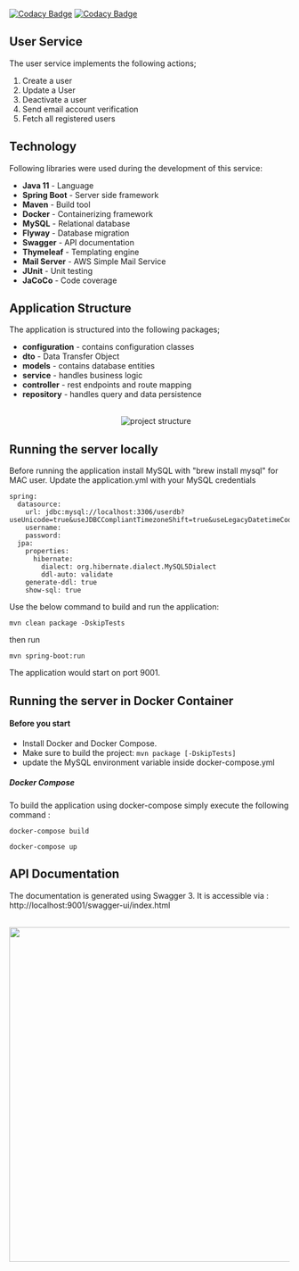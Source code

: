 [![Codacy Badge](https://app.codacy.com/project/badge/Grade/ac3659f8d95a4c9487917e2f5655afc0)](https://www.codacy.com/gh/ahmedkabiru/1wa-user-service/dashboard?utm_source=github.com&amp;utm_medium=referral&amp;utm_content=ahmedkabiru/1wa-user-service&amp;utm_campaign=Badge_Grade)
[![Codacy Badge](https://app.codacy.com/project/badge/Coverage/ac3659f8d95a4c9487917e2f5655afc0)](https://www.codacy.com/gh/ahmedkabiru/1wa-user-service/dashboard?utm_source=github.com&utm_medium=referral&utm_content=ahmedkabiru/1wa-user-service&utm_campaign=Badge_Coverage)


## User Service ##
The user service implements the following actions;
1. Create a user
2. Update a User
3. Deactivate a user
4. Send email account verification
5. Fetch all registered users

## Technology ##
Following libraries were used during the development of this service:
- **Java 11** - Language
- **Spring Boot** - Server side framework
- **Maven** - Build tool
- **Docker** - Containerizing framework
- **MySQL** - Relational database
- **Flyway** - Database migration
- **Swagger** - API documentation
- **Thymeleaf** - Templating engine
- **Mail Server** - AWS Simple Mail Service
- **JUnit** - Unit testing 
- **JaCoCo** - Code coverage

## Application Structure ##
The application is structured into the following packages;
- **configuration** - contains configuration classes
- **dto** - Data Transfer Object
- **models** - contains database entities
- **service** - handles business logic
- **controller** - rest endpoints and route mapping
- **repository** - handles query and data persistence
  <p align="center">
    <br>
    <img src="https://github.com/ahmedkabiru/1wa-user-service/blob/main/docs/images/project-structure.png" alt="project structure"></a>
  </p>
## Running the server locally ##
Before running the application install MySQL with "brew install mysql" for MAC user.
Update the application.yml with your MySQL credentials
```
spring:
  datasource:
    url: jdbc:mysql://localhost:3306/userdb?useUnicode=true&useJDBCCompliantTimezoneShift=true&useLegacyDatetimeCode=false&serverTimezone=UTC&zeroDateTimeBehavior=convertToNull&createDatabaseIfNotExist=true&useSSL=false
    username: 
    password: 
  jpa:
    properties:
      hibernate:
        dialect: org.hibernate.dialect.MySQL5Dialect
        ddl-auto: validate
    generate-ddl: true
    show-sql: true

```
Use the below command to build and run the application:
```
mvn clean package -DskipTests
```
then run
```
mvn spring-boot:run
```

The application would start on port 9001.

## Running the server in Docker Container ##
#### Before you start

- Install Docker and Docker Compose.
- Make sure to build the project: `mvn package [-DskipTests]`
- update the MySQL environment variable inside docker-compose.yml
##### Docker Compose #####
To build the application using docker-compose simply execute the following command :
```
docker-compose build
```
```
docker-compose up
```
## API Documentation ##
The documentation is generated using Swagger 3.
It is accessible via : 
http://localhost:9001/swagger-ui/index.html

<p align="center">
    <br>
    <img width="600" src="https://github.com/ahmedkabiru/1wa-user-service/blob/main/docs/images/swagger.png">
</p>










